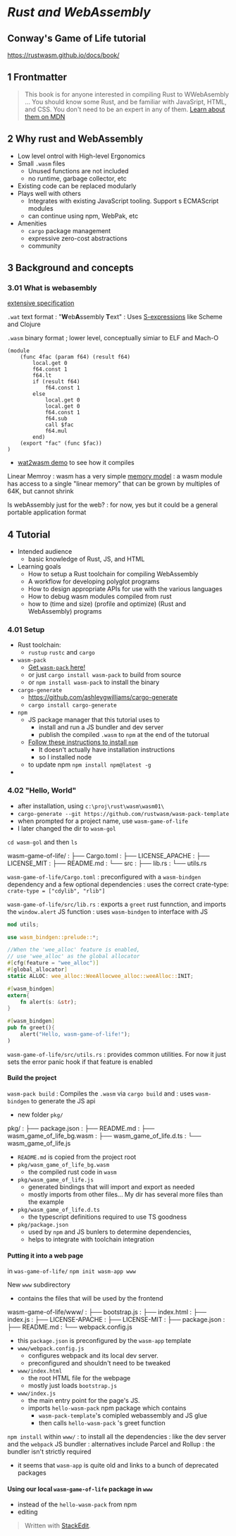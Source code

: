 
# *Rust and WebAssembly*
## Conway's Game of Life tutorial
https://rustwasm.github.io/docs/book/

## 1 Frontmatter
> This book is for anyone interested in compiling Rust to WWebAsembly ... You should know some Rust, and be familiar with JavaSript, HTML, and CSS. You don't need to be an expert in any of them.
[Learn about them on MDN](https://developer.mozilla.org/en-US/docs/Learn)

## 2 Why rust and WebAssembly

* Low level ontrol with High-level Ergonomics
* Small `.wasm` files
	* Unused functions are not included
	* no runtime, garbage collector, etc
* Existing code can be replaced modularly
* Plays well with others
	* Integrates with existing JavaScript tooling. Support s ECMAScript modules
	* can continue using npm, WebPak, etc
* Amenities
	* `cargo` package management
	* expressive zero-cost abstractions
	* community

## 3 Background and concepts
### 3.01 What is webasembly
[extensive specification](https://webassembly.github.io/spec/)

`.wat` text format
: "**W**eb**A**ssembly **T**ext"
: Uses [S-expressions](https://en.wikipedia.org/wiki/S-expression) like Scheme and Clojure

`.wasm` binary format
; lower level, conceptually simiar to ELF and Mach-O

```wat
(module
	(func 4fac (param f64) (result f64)
		local.get 0
		f64.const 1
		f64.lt
		if (result f64)
			f64.const 1
		else
			local.get 0
			local.get 0
			f64.const 1
			f64.sub
			call $fac
			f64.mul
		end)
	(export "fac" (func $fac))
)
```

* [wat2wasm demo](https://webassembly.github.io/wabt/demo/wat2wasm/) to see how it compiles

Linear Memroy
: wasm has a very simple [memory model](https://webassembly.github.io/spec/core/syntax/modules.html#syntax-mem)
: a wasm module has access to a single "linear memory" that can be grown by multiples of 64K, but cannot shrink

Is webAssembly just for the web?
: for now, yes but it could be a general portable application format

## 4 Tutorial
* Intended audience
	* basic knowledge of Rust, JS, and HTML
* Learning goals
	* How to setup a Rust toolchain for compiling WebAssembly
	* A workflow for developing polyglot programs
	* How to design appropriate APIs for use with the various languages
	* How to debug wasm modules compiled from rust
	* how to (time and size) (profile and optimize) (Rust and WebAssembly) programs 

### 4.01 Setup
* Rust toolchain:
	* `rustup` `rustc` and `cargo`
* `wasm-pack`
	* [Get  `wasm-pack`  here!](https://rustwasm.github.io/wasm-pack/installer/)
	* or just `cargo install wasm-pack` to build from source
	* or `npm install wasm-pack` to install the binary
* `cargo-generate`
	* https://github.com/ashleygwilliams/cargo-generate
	* `cargo install cargo-generate`
* `npm`
	* JS package manager that this tutorial uses to
		* install and run a JS bundler and dev server
		* publish the compiled `.wasm` to `npm` at the end of the tutorual
	* [Follow these instructions to install  `npm`](https://www.npmjs.com/get-npm)
		* It doesn't actually have installation instructions
		* so I installed node
	* to update npm `npm install npm@latest -g`
*

### 4.02 "Hello, World"
* after installation, using `c:\proj\rust\wasm\wasm01\`
* `cargo-generate --git https://github.com/rustwasm/wasm-pack-template`
* when prompted for a project name, use `wasm-game-of-life`
* I later changed the dir to `wasm-gol`

`cd wasm-gol`  and then `ls`

wasm-game-of-life/
: ├── Cargo.toml
: ├── LICENSE_APACHE
: ├── LICENSE_MIT
: ├── README.md
: └── src
:    ├── lib.rs
:    └── utils.rs

`wasm-game-of-life/Cargo.toml`
: preconfigured with a `wasm-bindgen` dependency and a few optional dependencies
: uses the correct crate-type: `crate-type = ["cdylib", "rlib"]`

`wasm-game-of-life/src/lib.rs`
: exports a `greet` rust funnction, and imports the `window.alert` JS function
: uses `wasm-bindgen` to interface with JS
```rust
mod utils;

use wasm_bindgen::prelude::*;

//When the 'wee_alloc' feature is enabled,
// use 'wee_alloc' as the global allocator
#[cfg(feature = "wee_alloc")]
#[global_allocator]
static ALLOC: wee_alloc::WeeAllocwee_alloc::weeAlloc::INIT;

#[wasm_bindgen]
extern{
	fn alert(s: &str);
}

#[wasm_bindgen]
pub fn greet(){
	alert("Hello, wasm-game-of-life!");
)
```
`wasm-game-of-life/src/utils.rs`
: provides common utilities. For now it just sets the error panic hook if that feature is enabled

#### Build the project

`wasm-pack build`
: Compiles the `.wasm` via `cargo build` and 
: uses `wasm-bindgen` to generate the JS api

* new folder `pkg/`

pkg/
: ├── package.json
: ├── README.md
: ├── wasm_game_of_life_bg.wasm
: ├── wasm_game_of_life.d.ts
: └── wasm_game_of_life.js
* `README.md` is copied from the project root
* `pkg/wasm_game_of_life_bg.wasm`
	* the compiled rust code in `wasm`
* `pkg/wasm_game_of_life.js`
	* generated bindings that will import and export as needed
	* mostly imports from other files... My dir has several more files than the example
* `pkg/wasm_game_of_life.d.ts`
	* the typescript definitions required to use TS goodness 
* `pkg/package.json`
	* used by `npm` and JS bunlers to determine dependencies,
	* helps to integrate with toolchain integration

#### Putting it into a web page
in `was-game-of-life/`
`npm init wasm-app www`

New `www` subdirectory
* contains the files that will be used by the frontend

wasm-game-of-life/www/
: ├── bootstrap.js
: ├── index.html
: ├── index.js
: ├── LICENSE-APACHE
: ├── LICENSE-MIT
: ├── package.json
: ├── README.md
: └── webpack.config.js

* this `package.json` is preconfigured by the `wasm-app` template
* `www/webpack.config.js`
	* configures webpack and its local dev server. 
	* preconfigured and shouldn't need to be tweaked
* `www/index.html`
	* the root HTML file for the webpage
	* mostly just loads `bootstrap.js`
* `www/index.js`
	* the main entry point for the page's JS.
	* imports `hello-wasm-pack` npm package which contains
		* `wasm-pack-template`'s comipled webassembly and JS glue
		* then calls `hello-wasm-pack` 's greet function
		
`npm install` within `www/`
: to install all the dependencies 
: like the dev server and the `webpack` JS bundler
: alternatives include Parcel and Rollup
: the bundler isn't strictly required
* it seems that `wasm-app` is quite old and links to a bunch of deprecated packages
#### Using our local `wasm-game-of-life` package in `www`
* instead of the `hello-wasm-pack` from npm
* editing 


> Written with [StackEdit](https://stackedit.io/).
<!--stackedit_data:
eyJoaXN0b3J5IjpbNzUxMzI3MDEzLDExNDg3NTgxMDMsNjgwOD
UyMDg1LC0xNTAxMDY5NDAzLDYwMTIwMzU4OSwxMjI0MTc4NzI0
LC0xNzIyMjY0MjI0XX0=
-->